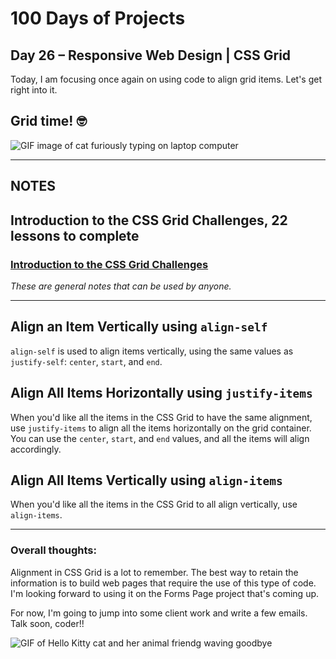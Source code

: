 # 100 Days of Projects

## Day 26 – Responsive Web Design | CSS Grid

Today, I am focusing once again on using code to align grid items. Let's get right into it.

## Grid time!   🤓

![GIF image of cat furiously typing on laptop computer](https://media1.tenor.com/images/db1c7506bb38866578a3547a9751015a/tenor.gif?itemid=11385819)

---

## NOTES

## Introduction to the CSS Grid Challenges, 22 lessons to complete

### [Introduction to the CSS Grid Challenges](https://www.freecodecamp.org/learn/responsive-web-design/css-grid/)

*These are general notes that can be used by anyone.*

---
## Align an Item Vertically using `align-self`

`align-self` is used to align items vertically, using the same values as `justify-self`: `center`, `start`, and `end`.

## Align All Items Horizontally using `justify-items`

When you'd like all the items in the CSS Grid to have the same alignment, use `justify-items` to align all the items horizontally on the grid container. You can use the `center`, `start`, and `end` values, and all the items will align accordingly.

## Align All Items Vertically using `align-items`

When you'd like all the items in the CSS Grid to all align vertically, use `align-items`.

---

### Overall thoughts:

Alignment in CSS Grid is a lot to remember. The best way to retain the information is to build web pages that require the use of this type of code. I'm looking forward to using it on the Forms Page project that's coming up.

For now, I'm going to jump into some client work and write a few emails. Talk soon, coder!!

![GIF of Hello Kitty cat and her animal friendg waving goodbye](https://media1.tenor.com/images/0c45565045c730310f76fd6b213137ca/tenor.gif?itemid=8762821)